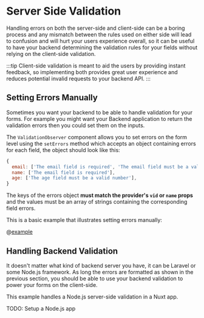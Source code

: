 # Server Side Validation

Handling errors on both the server-side and client-side can be a boring process and any mismatch between the rules used on either side will lead to confusion and will hurt your users experience overall, so it can be useful to have your backend determining the validation rules for your fields without relying on the client-side validation.

:::tip
  Client-side validation is meant to aid the users by providing instant feedback, so implementing both provides great user experience and reduces potential invalid requests to your backend API.
:::

## Setting Errors Manually

Sometimes you want your backend to be able to handle validation for your forms. For example you might want your Backend application to return the validation errors then you could set them on the inputs.

The `ValidationObserver` component allows you to set errors on the form level using the `setErrors` method which accepts an object containing errors for each field, the object should look like this:

```js
{
  email: ['The email field is required', 'The email field must be a valid email'],
  name: ['The email field is required'],
  age: ['The age field must be a valid number'],
}
```

The keys of the errors object **must match the provider's `vid` or `name` props** and the values must be an array of strings containing the corresponding field errors.

This is a basic example that illustrates setting errors manually:

@[example](manual-errors)

## Handling Backend Validation

It doesn't matter what kind of backend server you have, it can be Laravel or some Node.js framework. As long the errors are formatted as shown in the previous section, you should be able to use your backend validation to power your forms on the client-side.

This example handles a Node.js server-side validation in a Nuxt app.

TODO: Setup a Node.js app
